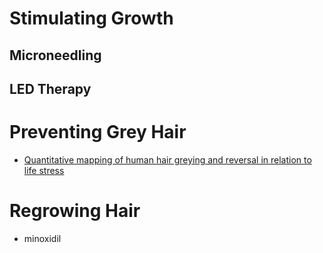 # Stimulating Growth
## Microneedling

## LED Therapy

# Preventing Grey Hair
- [Quantitative mapping of human hair greying and reversal in relation to life stress](https://elifesciences.org/articles/67437)

# Regrowing Hair
- minoxidil 